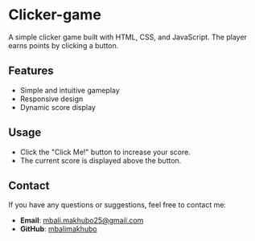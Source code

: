 # Clicker-game

A simple clicker game built with HTML, CSS, and JavaScript. The player earns points by clicking a button.


## Features

- Simple and intuitive gameplay
- Responsive design
- Dynamic score display


## Usage

- Click the "Click Me!" button to increase your score.
- The current score is displayed above the button.



## Contact

If you have any questions or suggestions, feel free to contact me:

- **Email**: [mbali.makhubo25@gmail.com](mailto:mbali.makhubo25@gmail.com)
- **GitHub**: [mbalimakhubo](https://github.com/mbalimakhubo)
